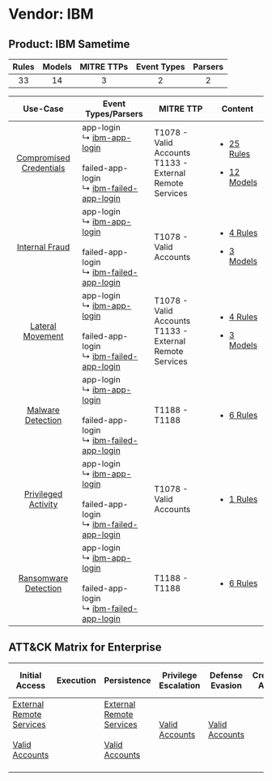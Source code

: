 Vendor: IBM
===========
Product: IBM Sametime
---------------------
| Rules | Models | MITRE TTPs | Event Types | Parsers |
|:-----:|:------:|:----------:|:-----------:|:-------:|
|  33   |   14   |     3      |      2      |    2    |

|                                  Use-Case                                  | Event Types/Parsers                                                                                                                                                               | MITRE TTP                                                      | Content                                                                                                               |
|:--------------------------------------------------------------------------:| --------------------------------------------------------------------------------------------------------------------------------------------------------------------------------- | -------------------------------------------------------------- | --------------------------------------------------------------------------------------------------------------------- |
| [Compromised Credentials](../../../UseCases/uc_compromised_credentials.md) |  app-login<br> ↳ [ibm-app-login](Parsers/parserContent_ibm-app-login.md)<br><br> failed-app-login<br> ↳ [ibm-failed-app-login](Parsers/parserContent_ibm-failed-app-login.md)<br> | T1078 - Valid Accounts<br>T1133 - External Remote Services<br> | [<ul><li>25 Rules</li></ul><ul><li>12 Models</li></ul>](Rules_Models/r_m_ibm_ibm_sametime_Compromised_Credentials.md) |
|          [Internal Fraud](../../../UseCases/uc_internal_fraud.md)          |  app-login<br> ↳ [ibm-app-login](Parsers/parserContent_ibm-app-login.md)<br><br> failed-app-login<br> ↳ [ibm-failed-app-login](Parsers/parserContent_ibm-failed-app-login.md)<br> | T1078 - Valid Accounts<br>                                     | [<ul><li>4 Rules</li></ul><ul><li>3 Models</li></ul>](Rules_Models/r_m_ibm_ibm_sametime_Internal_Fraud.md)            |
|        [Lateral Movement](../../../UseCases/uc_lateral_movement.md)        |  app-login<br> ↳ [ibm-app-login](Parsers/parserContent_ibm-app-login.md)<br><br> failed-app-login<br> ↳ [ibm-failed-app-login](Parsers/parserContent_ibm-failed-app-login.md)<br> | T1078 - Valid Accounts<br>T1133 - External Remote Services<br> | [<ul><li>4 Rules</li></ul><ul><li>3 Models</li></ul>](Rules_Models/r_m_ibm_ibm_sametime_Lateral_Movement.md)          |
|       [Malware Detection](../../../UseCases/uc_malware_detection.md)       |  app-login<br> ↳ [ibm-app-login](Parsers/parserContent_ibm-app-login.md)<br><br> failed-app-login<br> ↳ [ibm-failed-app-login](Parsers/parserContent_ibm-failed-app-login.md)<br> | T1188 - T1188<br>                                              | [<ul><li>6 Rules</li></ul>](Rules_Models/r_m_ibm_ibm_sametime_Malware_Detection.md)                                   |
|     [Privileged Activity](../../../UseCases/uc_privileged_activity.md)     |  app-login<br> ↳ [ibm-app-login](Parsers/parserContent_ibm-app-login.md)<br><br> failed-app-login<br> ↳ [ibm-failed-app-login](Parsers/parserContent_ibm-failed-app-login.md)<br> | T1078 - Valid Accounts<br>                                     | [<ul><li>1 Rules</li></ul>](Rules_Models/r_m_ibm_ibm_sametime_Privileged_Activity.md)                                 |
|    [Ransomware Detection](../../../UseCases/uc_ransomware_detection.md)    |  app-login<br> ↳ [ibm-app-login](Parsers/parserContent_ibm-app-login.md)<br><br> failed-app-login<br> ↳ [ibm-failed-app-login](Parsers/parserContent_ibm-failed-app-login.md)<br> | T1188 - T1188<br>                                              | [<ul><li>6 Rules</li></ul>](Rules_Models/r_m_ibm_ibm_sametime_Ransomware_Detection.md)                                |

ATT&CK Matrix for Enterprise
----------------------------
| Initial Access                                                                                                                                   | Execution | Persistence                                                                                                                                      | Privilege Escalation                                                | Defense Evasion                                                     | Credential Access | Discovery | Lateral Movement | Collection | Command and Control | Exfiltration | Impact |
| ------------------------------------------------------------------------------------------------------------------------------------------------ | --------- | ------------------------------------------------------------------------------------------------------------------------------------------------ | ------------------------------------------------------------------- | ------------------------------------------------------------------- | ----------------- | --------- | ---------------- | ---------- | ------------------- | ------------ | ------ |
| [External Remote Services](https://attack.mitre.org/techniques/T1133)<br><br>[Valid Accounts](https://attack.mitre.org/techniques/T1078)<br><br> |           | [External Remote Services](https://attack.mitre.org/techniques/T1133)<br><br>[Valid Accounts](https://attack.mitre.org/techniques/T1078)<br><br> | [Valid Accounts](https://attack.mitre.org/techniques/T1078)<br><br> | [Valid Accounts](https://attack.mitre.org/techniques/T1078)<br><br> |                   |           |                  |            |                     |              |        |